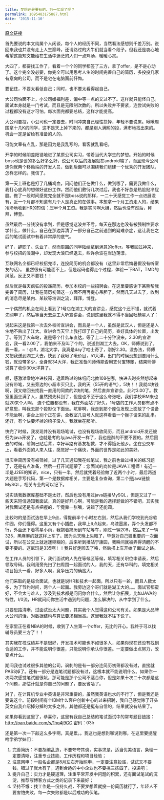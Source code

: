 ```yaml
---
title: 梦想还是要有的，万一实现了呢？
permalink: 1695483175887.html
date: '2015-11-10'
---
```


[原文链接](https://user.qzone.qq.com/879309896/blog/1447168886)


首先要说的本文纯属个人闲谈，每个人的经历不同，当然看法感想则千差万别。说回来我也并没有走上人生巅峰，还请路过的大牛们就当看个段子。但我还是衷心地希望这篇短文能给在生活中迷茫的人们一点鸡汤，暖暖心灵。

大四了，都要找工作了，看着一个个的同学都签了三方，拿了offer，是不是心动了。这个完全没必要，你完全可以用思考人生的时间完善自己的简历，多投投几家有意向的公司，而不是宅在电脑面前忏悔。

要记住，不要太看低自己；同时，也不要太看得起自己。

大公司怕面不上，小公司嫌福利差，偏中等一点的又过不了。这样就只能怪自己。面试本身就是一门考试，而且是无限制次数的。所以失败并不要紧，连尝试失败的过程都没有这才可怕。每次面完都要总结，这样才能提高。

大公司要投，小公司也一定要去，时间冲突自己理性抉择，年轻不要说累。瞅瞅周围拿十几K的同学，这不是天上掉下来的，都是别人满网的投，满市地找出来的。机会一定是留给有准备的人的。

可能文章有点乱，那是因为是我乱写的，看客就乱看吧。

开学的时候阴差阳错地进了某原公司实习，带着当代大学生的梦想。开始的时候boss也是谈的多么好多么好，说公司以后的发展就在android端了，而且现今公司连你就两个移动端的开发人员，做到后面可以围绕我们组建一个优秀的开发团队，怎样怎样的。我信了。

第一天上班也是打了几桶鸡血，问问他们正在做什么，做到哪了，需要我做什么，我打心底真的想做好这份工作。然而他们敷衍几次过后，我也不好总是热脸贴冷屁股。做了一段时间感觉完全就不是boss说的那样，一二十天感觉工作一点进展没有，近一个月都不知道有几个人是真正的在做事。本想拿一个月工资走人的，结果冷冷地收到HR的短信：压半个月工资。我是实习啊大姐，然后也没有然后，拜拜，博登。

虽然最后一分钱没有拿到，但是感觉这波并不亏。每天在那边也没有被强制性要求学什么，做什么，自己在那边弄清了一部分自己之前遇到的疑难杂症，这让我在之后的笔试面试中有着非常厚的底气。

好了，辞职了。失业了，然而周围的同学陆续拿到满意的offer。等我回过神来，参与校招的浪潮中，却发现大浪已经退去，些许余波在岸边荡漾。

互联网名企都已经校招完毕，连投简历的机会都没有（这里非常后悔暑假没有听室友的话）。 虽然很有可能面不上，但是起码也得走个过程，体验一下BAT，TMD的风范。反正又不要钱！！

然后就是每天疯狂的投递简历，参加本校的一些招聘会。在这里要感谢下某熊帮我完善了简历，让我在简历初筛这一方面不用再提心吊胆了。然而几天过去了，收到的消息尽是某内、某软等培训之流，拜拜，博登。

一个偶然的机会在网上看到了1号店在湖工大的宣讲会，感觉这个还不错，就试着先网申了，然后等当天去湖工大听宣讲会，说到这里我就不得不当回吐槽星人了：

说起来这是我第一次去外校听宣讲会，而且是一个人，虽然是武汉人，但是还是人生地不熟出了江大。宣讲会当天早上我打印了自己的简历，查好具体的位置，出发了。等到了火车站，说是等个什么车直达，等了上二十分钟没来，2.30的宣讲会，我一看2.00了，我怕来不及叫了个的，说送到湖工大去。OK，师傅说到了，我一看，~！@#，湖北大学，我真是day了哈士奇了，刚好2.30。没办法，师傅又把我送到湖工大去，快到了我瞅了瞅价目，51大洋，出门的时候没想到要用什么钱，就没带多少，全身就34大洋，我正准备问师傅能否用支付宝转账，结果师傅说算了收你30大洋算了。 

额，感激涕零地冲进校园，逮着路过的妹纸问北教108在哪，快进去时突然想起来没有带笔，又去旁边的小超市买只比，我的天（55开的语气），5块！！我就4块钱啊，我又缩回去找我一直用的同款的2块的笔，然后直奔宣讲会。此时3.00了。教室里面坐满了人，虽然预先料到了，但是也不至于这么夸张吧，我们学校IBM来也就20来个人啊。 连个位置都没有，我在外面站了好久，1号店的工作人员都有点不好意思，叫我去那个投影仪下面坐。坑爹啊，我走到那个座位发现上面放了个设备不能坐啊，讲台上别个正在讲，全教室几百号人就这样看着一个猴子请来的乱串。还好，有个快要坏掉的椅子没人，我就坐在那听。

快完了时候，我发现并没有现场笔试，也没有现场收简历，而且android开发还被归为java开发了，也就是考的与java开发一样了，我也是醉的不要不要的。然后回去的时候，前胸已贴后背，幸好半路有基友相救，才不得饿死他乡。坐在公交车上，看着外面的人来人往，感觉好一个痛快，外面的世界是如此的美好。 

很庆幸简历没有被筛掉，过了几天通知我在线笔试，我之前也做过相关的练习题了，还是有点准备，然后一打开试题蒙了：您面试的岗位是JAVA工程师！有近一半是J2EE的知识，nice，只有一半，然后就凭着经验做了近两个小时，最后两道大题是手写代码，第一个是数据库相关，主要是复杂查询，第二个是java链接MySQL，相关专业的可以记下。

说实话我数据库基础不是太好，然后也没有用过java链接MySQL，但是又过了一些天来短信通知我面试，真的是好开心啊，可能是我的选择题做的不错吧，其实我对我面试还是有点把握的，毕竟靠一张嘴，说错了还能圆。

比较叼的是面试选在早上9点，得提前半个小时左右到，然后从我们学校到光谷软件园，你们懂得。这里又有个小插曲，我早上6点起来，乌漆墨黑，弄个头发都不行，外面还下着零星小雨，我抱着简历到车站等车，刚过一辆208，然后来了一辆325，黑麻麻的就这样上车了。因为头天晚上失眠了，毕竟对自己狠重要的一次面试，所以在公交上就迷迷糊糊的，后来听到播站宁康园，我瞬间就被弄得清醒的不要不要的。这尼玛是335啊！！我只好走回去了咯，然后搭上车开始了面试之路。 

在工作人员的引领下，我们面试的人先在等候区等候，填写相关职位申请表，然后领取号码。我利用旁光扫了扫周围一起面试的人，我的天，还有华科的。填完相关项目抬头一看，好多人啊，竞争压力的确蛮大。

他们采取的是综合面试，也就是说HR和技术一起面，所以只有一轮，而且人数太多，为了节约时间，两个人一起面。我旁边这个哥们就是湖工大的。。。面试官都蛮好，不会太刁难人，涉及到技术都是问问你会什么，然后让你拓展，比如JAVA的特性，I/0流，HR就问问你生活中遇到的问题，怎么解决的，从中学到了什么。

只要思路清晰，过面试没太大问题，其实我个人觉得这和公司有关。如果是大品牌大公司的话，对数据结构与算法要求相当高。这里我就不往下说了。

在家里正在看NBA的时候，收到了人生第一个offer，无比的开心。我终于可以找辅导员要三方了！！

其实我在校成绩并不是很好，开发技术可能也不如很多人，如果你现在还没有找到合适的工作，并不能说明你很差，只能说明你承认你很差。一定要做出点努力，改变点什么。

期间我也试过很多其他的公司，讽刺的是有一部分连简历初筛都没有过，直接就PASS掉了。还有一部分是连笔试题都没有过，这根本就不能说明什么。如果你一次两次感觉笔试题很坑，那可能是那个公司不适合你，但是如果十次二十次都是这个问题，那估计就是你自己的问题了，要反省哈了。

 对了，在计算机专业中英语是非常重要的，虽然我英语也水的不行了，但是我还是要说这个。前段时间有个IBM什么客户创新中心的过来招聘，我自己感觉除了开头英文自我介绍掉分掉的太多之外，其他都还是挺有自信的，结果就没有结果了。 

如果你看到这里了，恭喜你，这里有我自己总结的笔试面试中的常考题目链接：http://pan.baidu.com/s/1hq4j9GC 密码：03lr

还是第一次一下敲这么多字啊，真是累。。我这也是想到哪说到哪，在这里要提醒哈学弟学妹们：
1. 完善简历：不要胡编乱造，不要夸夸其谈，实事求是，适当优美语言，条理一定要清晰，注重专业技能、工作历程和项目经验；
2. 注意网申：一般名企都是8月左右开始网申，一定要注意投递，试试又不要钱，错过了就木有了，遇到合适的中小企业也不要挑三拣四了，投递吧；
3. 提升自己：实力才是硬道理，注重平常开发中问题的积累，还有面试笔试的沉淀，推荐写博客方式之类的记录下来最好； 
4. 坚持不懈：找工作是一份持久战，不要梦想着就投一份简历就行了，年轻人不要害怕失败，每一次失败都是以后成功的伏笔。 
